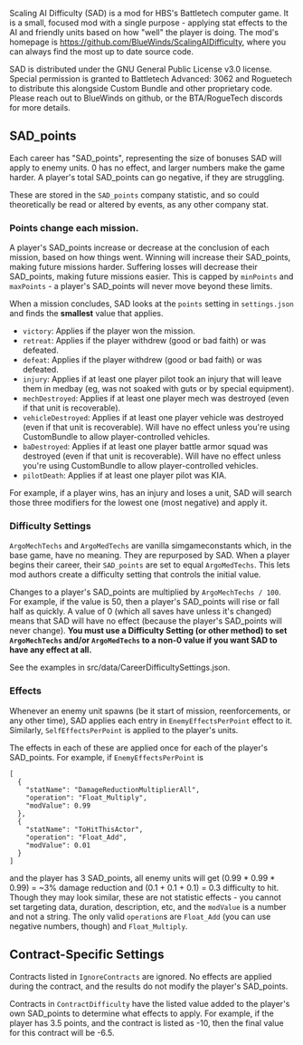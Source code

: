 Scaling AI Difficulty (SAD) is a mod for HBS's Battletech computer game. It is a small, focused mod with a single purpose - applying stat effects to the AI and friendly units based on how "well" the player is doing. The mod's homepage is https://github.com/BlueWinds/ScalingAIDifficulty, where you can always find the most up to date source code.

SAD is distributed under the GNU General Public License v3.0 license. Special permission is granted to Battletech Advanced: 3062 and Roguetech to distribute this alongside Custom Bundle and other proprietary code. Please reach out to BlueWinds on github, or the BTA/RogueTech discords for more details.

## SAD_points
Each career has "SAD_points", representing the size of bonuses SAD will apply to enemy units. 0 has no effect, and larger numbers make the game harder. A player's total SAD_points can go negative, if they are struggling.

These are stored in the `SAD_points` company statistic, and so could theoretically be read or altered by events, as any other company stat.

### Points change each mission.
A player's SAD_points increase or decrease at the conclusion of each mission, based on how things went. Winning will increase their SAD_points, making future missions harder. Suffering losses will decrease their SAD_points, making future missions easier. This is capped by `minPoints` and `maxPoints` - a player's SAD_points will never move beyond these limits.

When a mission concludes, SAD looks at the `points` setting in `settings.json` and finds the **smallest** value that applies.
 - `victory`: Applies if the player won the mission.
 - `retreat`: Applies if the player withdrew (good or bad faith) or was defeated.
 - `defeat`: Applies if the player withdrew (good or bad faith) or was defeated.
 - `injury`: Applies if at least one player pilot took an injury that will leave them in medbay (eg, was not soaked with guts or by special equipment).
 - `mechDestroyed`: Applies if at least one player mech was destroyed (even if that unit is recoverable).
 - `vehicleDestroyed`: Applies if at least one player vehicle was destroyed (even if that unit is recoverable). Will have no effect unless you're using CustomBundle to allow player-controlled vehicles.
 - `baDestroyed`: Applies if at least one player battle armor squad was destroyed (even if that unit is recoverable). Will have no effect unless you're using CustomBundle to allow player-controlled vehicles.
 - `pilotDeath`: Applies if at least one player pilot was KIA.

For example, if a player wins, has an injury and loses a unit, SAD will search those three modifiers for the lowest one (most negative) and apply it.

### Difficulty Settings
`ArgoMechTechs` and `ArgoMedTechs` are vanilla simgameconstants which, in the base game, have no meaning. They are repurposed by SAD. When a player begins their career, their `SAD_points` are set to equal `ArgoMedTechs`. This lets mod authors create a difficulty setting that controls the initial value.

Changes to a player's SAD_points are multiplied by `ArgoMechTechs / 100`. For example, if the value is 50, then a player's SAD_points will rise or fall half as quickly. A value of 0 (which all saves have unless it's changed) means that SAD will have no effect (because the player's SAD_points will never change). **You must use a Difficulty Setting (or other method) to set `ArgoMechTechs` and/or `ArgoMedTechs` to a non-0 value if you want SAD to have any effect at all.**

See the examples in src/data/CareerDifficultySettings.json.

### Effects
Whenever an enemy unit spawns (be it start of mission, reenforcements, or any other time), SAD applies each entry in `EnemyEffectsPerPoint` effect to it. Similarly, `SelfEffectsPerPoint` is applied to the player's units.

The effects in each of these are applied once for each of the player's SAD_points. For example, if `EnemyEffectsPerPoint` is
```
[
  {
    "statName": "DamageReductionMultiplierAll",
    "operation": "Float_Multiply",
    "modValue": 0.99
  },
  {
    "statName": "ToHitThisActor",
    "operation": "Float_Add",
    "modValue": 0.01
  }
]
```

and the player has 3 SAD_points, all enemy units will get (0.99 * 0.99 * 0.99) = ~3% damage reduction and (0.1 + 0.1 + 0.1) = 0.3 difficulty to hit. Though they may look similar, these are not statistic effects - you cannot set targeting data, duration, description, etc, and the `modValue` is a number and not a string. The only valid `operation`s are `Float_Add` (you can use negative numbers, though) and `Float_Multiply`.

## Contract-Specific Settings

Contracts listed in `IgnoreContracts` are ignored. No effects are applied during the contract, and the results do not modify the player's SAD_points.

Contracts in `ContractDifficulty` have the listed value added to the player's own SAD_points to determine what effects to apply. For example, if the player has 3.5 points, and the contract is listed as -10, then the final value for this contract will be -6.5.
